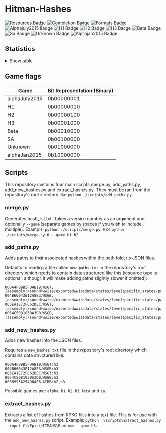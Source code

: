 # Hitman-Hashes
<!-- BADGES_START -->
![Resources Badge](https://img.shields.io/badge/Total%20Resources-1,603,809-blue.svg)
![Completion Badge](https://img.shields.io/badge/Total%20Completion-90.41%25-green.svg)
![Formats Badge](https://img.shields.io/badge/Formats%20completed-26/70-blue.svg)
![Alphajuly2015 Badge](https://img.shields.io/badge/Alphajuly2015%20Completion-100.00%25-green.svg)
![H1 Badge](https://img.shields.io/badge/H1%20Completion-87.91%25-yellow.svg)
![H2 Badge](https://img.shields.io/badge/H2%20Completion-99.60%25-green.svg)
![H3 Badge](https://img.shields.io/badge/H3%20Completion-99.77%25-green.svg)
![Beta Badge](https://img.shields.io/badge/Beta%20Completion-54.74%25-red.svg)
![Sa Badge](https://img.shields.io/badge/Sa%20Completion-99.46%25-green.svg)
![Unknown Badge](https://img.shields.io/badge/Unknown%20Completion-77.06%25-yellow.svg)
![Alphajan2015 Badge](https://img.shields.io/badge/Alphajan2015%20Completion-88.85%25-yellow.svg)
<!-- BADGES_END -->
## Statistics
<details>
<summary>Show table</summary>

<!-- STATISTICS_TABLE_START -->
|File Type|Total Resources|Correct Paths|Correct Percentage|Hints|Hint Percentage|
|---------|---------------|-------------|------------------|-----|---------------|
|AIBB     |1              |1            |100.00%           |0    |0.00%          |
|AIBX     |1              |1            |100.00%           |0    |0.00%          |
|AIBZ     |5              |5            |100.00%           |0    |0.00%          |
|AIRG     |56             |56           |100.00%           |0    |0.00%          |
|ALOC     |27056          |26631        |98.43%            |0    |0.00%          |
|ASEB     |5912           |5858         |99.09%            |0    |0.00%          |
|ASET     |13765          |13522        |98.23%            |0    |0.00%          |
|ASVA     |285            |285          |100.00%           |0    |0.00%          |
|ATMD     |18269          |17381        |95.14%            |0    |0.00%          |
|BLOB     |1              |1            |100.00%           |0    |0.00%          |
|BMSK     |61             |60           |98.36%            |0    |0.00%          |
|BORG     |7337           |7018         |95.65%            |0    |0.00%          |
|BOXC     |42             |42           |100.00%           |0    |0.00%          |
|CBLU     |2783           |2783         |100.00%           |0    |0.00%          |
|CLNG     |4              |4            |100.00%           |0    |0.00%          |
|CPPT     |2783           |2783         |100.00%           |0    |0.00%          |
|CRMD     |60             |60           |100.00%           |0    |0.00%          |
|DITL     |4              |4            |100.00%           |0    |0.00%          |
|DLGE     |51419          |51261        |99.69%            |0    |0.00%          |
|DSWB     |5              |5            |100.00%           |0    |0.00%          |
|ECPB     |2880           |2868         |99.58%            |0    |0.00%          |
|ECPT     |2880           |2868         |99.58%            |0    |0.00%          |
|ENUM     |2              |2            |100.00%           |0    |0.00%          |
|ERES     |407            |406          |99.75%            |0    |0.00%          |
|FXAC     |4              |4            |100.00%           |0    |0.00%          |
|FXAS     |360516         |357383       |99.13%            |0    |0.00%          |
|GFXF     |43             |43           |100.00%           |0    |0.00%          |
|GFXI     |12529          |12260        |97.85%            |2    |0.02%          |
|GFXV     |332            |326          |98.19%            |0    |0.00%          |
|GIDX     |1              |1            |100.00%           |0    |0.00%          |
|HIKC     |2              |2            |100.00%           |0    |0.00%          |
|JSON     |3251           |3030         |93.20%            |19   |0.58%          |
|LINE     |33616          |32393        |96.36%            |0    |0.00%          |
|LOCM     |18             |16           |88.89%            |0    |0.00%          |
|LOCR     |10540          |7434         |70.53%            |0    |0.00%          |
|MATB     |5611           |5587         |99.57%            |0    |0.00%          |
|MATE     |1133           |1073         |94.70%            |0    |0.00%          |
|MATI     |19111          |19083        |99.85%            |25   |0.13%          |
|MATT     |5610           |5586         |99.57%            |0    |0.00%          |
|MJBA     |21073          |20136        |95.55%            |0    |0.00%          |
|MRTN     |2344           |2289         |97.65%            |0    |0.00%          |
|MRTR     |862            |842          |97.68%            |0    |0.00%          |
|NAVP     |84             |84           |100.00%           |0    |0.00%          |
|ORES     |9              |9            |100.00%           |0    |0.00%          |
|PREL     |147            |146          |99.32%            |0    |0.00%          |
|PRIM     |44601          |43149        |96.74%            |2    |0.00%          |
|REPO     |3              |2            |66.67%            |0    |0.00%          |
|RTLV     |147            |142          |96.60%            |3    |2.04%          |
|SCDA     |940            |879          |93.51%            |0    |0.00%          |
|SDEF     |509            |507          |99.61%            |0    |0.00%          |
|TBLU     |58367          |58123        |99.58%            |204  |0.35%          |
|TELI     |65725          |35694        |54.31%            |0    |0.00%          |
|TEMP     |88926          |88159        |99.14%            |252  |0.28%          |
|TEXD     |49956          |48835        |97.76%            |7    |0.01%          |
|TEXT     |45273          |44223        |97.68%            |7    |0.02%          |
|UICB     |481            |478          |99.38%            |0    |0.00%          |
|UICT     |481            |478          |99.38%            |0    |0.00%          |
|VIDB     |101            |101          |100.00%           |0    |0.00%          |
|VTXD     |11307          |11292        |99.87%            |0    |0.00%          |
|WBNK     |1550           |970          |62.58%            |1    |0.06%          |
|WMDA     |9              |9            |100.00%           |0    |0.00%          |
|WSGB     |148            |145          |97.97%            |0    |0.00%          |
|WSGT     |148            |145          |97.97%            |0    |0.00%          |
|WSWB     |63             |63           |100.00%           |0    |0.00%          |
|WSWT     |68             |68           |100.00%           |0    |0.00%          |
|WWEM     |385679         |281407       |72.96%            |75299|19.52%         |
|WWES     |190023         |190023       |100.00%           |0    |0.00%          |
|WWEV     |27643          |26179        |94.70%            |103  |0.37%          |
|WWFX     |18803          |17240        |91.69%            |0    |0.00%          |
|YSHP     |4              |4            |100.00%           |0    |0.00%          |
<!-- STATISTICS_TABLE_END -->
</details>

## Game flags
| Game          | Bit Representation (Binary) |
|---------------|-----------------------------|
| alphaJuly2015 | 0b00000001                  |
| H1            | 0b00000010                  |
| H2            | 0b00000100                  |
| H3            | 0b00001000                  |
| Beta          | 0b00010000                  |
| SA            | 0b00100000                  |
| Unknown       | 0b01000000                  |
| alphaJan2015  | 0b10000000                  |

## Scripts
This repository contains four main scripts merge.py, add_paths.py, add_new_hashes.py and extract_hashes.py. They must be ran from the repository's root directory like `python ./scripts/add_paths.py`.

### merge.py
Generates hash_list.txt. Takes a version number as an argument and optionally `--game` (separate games by spaces if you wish to include multiple). Example: `python ./scripts/merge.py 0` or `python ./scripts/merge.py 0 --game h1 h2`.

### add_paths.py
Adds paths to their assoicated hashes within the path folder's JSON files.

Defaults to reading a file called `new_paths.txt` in the repository's root directory which needs to contain data structured like this (resource type is optional, although it will make adding paths slightly slower if omitted):

```
000A4FB9B5FDAB19.WSGT,[assembly:/sound/wwise/exportedwwisedata/states/levelspecific_states/paris/fashionshowmusic_level_state.wwisestategroup].pc_entitytype
004B66043E12A8E3.WSGB,[assembly:/sound/wwise/exportedwwisedata/states/levelspecific_states/paris/fashionshowmusic_level_state.wwisestategroup].pc_entityblueprint
005EA1E72FC62DEC.WSGT,[assembly:/sound/wwise/exportedwwisedata/states/levelspecific_states/paris/paris_rain_puddle_state.wwisestategroup].pc_entitytype
0054C5081030A3D0.WSGB,[assembly:/sound/wwise/exportedwwisedata/states/levelspecific_states/paris/paris_rain_puddle_state.wwisestategroup].pc_entityblueprint
```

### add_new_hashes.py
Adds new hashes into the JSON files.

Requires a `new_hashes.txt` file in the repository's root directory which contains data structured like:

```
000A4FB9B5FDAB19.WSGT:h3
004B66043E12A8E3.WSGB:h3
005EA1E72FC62DEC.WSGT:h3
0054C5081030A3D0.WSGB:h3
003B993A25498AE6.AIBB:h2,h3
```

Possible games are: `alpha`, `h1`, `h2`, `h3`, `beta` and `sa`.

### extract_hashes.py
Extracts a list of hashes from RPKG files into a text file. This is for use with the `add_new_hashes.py` script. Example: `python .\scripts\extract_hashes.py --input C:\Epic\HITMAN3\Runtime --game h3`.